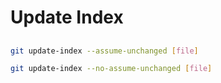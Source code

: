 # Update Index

##

```sh
git update-index --assume-unchanged [file]
```

```sh
git update-index --no-assume-unchanged [file]
```
